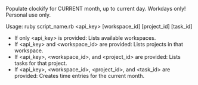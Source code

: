 Populate clockify for CURRENT month, up to current day. Workdays only! Personal use only.

Usage: ruby script_name.rb <api_key> [workspace_id] [project_id] [task_id]
  - If only <api_key> is provided: Lists available workspaces.
  - If <api_key> and <workspace_id> are provided: Lists projects in that workspace.
  - If <api_key>, <workspace_id>, and <project_id> are provided: Lists tasks for that project.
  - If <api_key>, <workspace_id>, <project_id>, and <task_id> are provided: Creates time entries for the current month.

